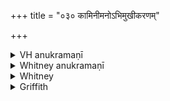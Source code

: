 +++
title = "०३० कामिनीमनोऽभिमुखीकरणम्"

+++

<details><summary>VH anukramaṇī</summary>

कामिनीमनोऽभिमुखीकरणम्।  
१-५ प्रजापतिः। १ मनः, २ अश्विनौ, ३-४ औषधिः, ५ दम्पती। अनुष्टुप्, १ पथ्यापङ्क्तिः, ३ भुरिक्।
</details>

<details><summary>Whitney anukramaṇī</summary>

[Prajāpati (kāminīmano‘ bhimukhīkaraṇakāmaḥ).—āśvinam. ānuṣṭubham: 1. pathyāpan̄kti; 3. bhurij.]
</details>



<details><summary>Whitney</summary>

### Comment
Found in Pāipp. ii. (in the verse-order 1, 5, 2, 4, 3). Used by Kāuś. (35. 21 ff.), with vi. 8 and other hymns, in a rite concerning women, to gain control over a certain person: a mess of various substances is prepared, and her body smeared with it—which is much like the proverbial catching of a bird by putting salt on its tail.


### Translations
Translated: Weber, v. 218 and xiii. 197; Ludwig, p. 517; Grill, 52, 97; Griffith, i. 70; Bloomfield, 100, 311.
</details>

<details><summary>Griffith</summary>

A man's love-charm
</details>
